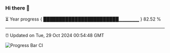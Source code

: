 ### Hi there 👋

⏳ Year progress { ████████████████████████▁▁▁▁▁▁ } 82.52 %

---

⏰ Updated on Tue, 29 Oct 2024 00:54:48 GMT

![Progress Bar CI](https://github.com/code-lakshay/GitHub-Actions-Demo/workflows/Progress%20Bar%20CI/badge.svg)
